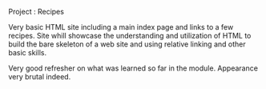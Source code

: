 Project : Recipes

Very basic HTML site including a main index page and links to a few recipes.
Site whill showcase the understanding and utilization of HTML to build the bare skeleton of a web site and using relative linking and other basic skills.

Very good refresher on what was learned so far in the module. Appearance very brutal indeed.